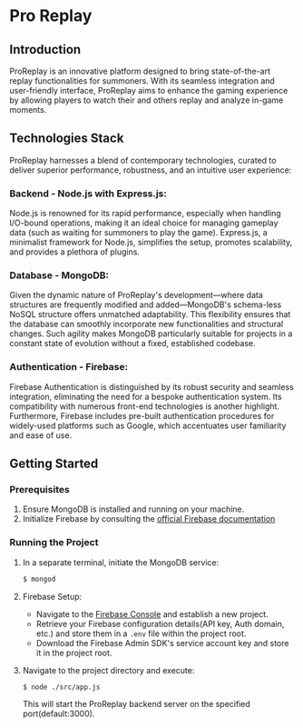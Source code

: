 # Pro Replay

## Introduction

ProReplay is an innovative platform designed to bring state-of-the-art replay functionalities for summoners. With its seamless integration and user-friendly interface, ProReplay aims to enhance the gaming experience by allowing players to watch their and others replay and analyze in-game moments.

## Technologies Stack

ProReplay harnesses a blend of contemporary technologies, curated to deliver superior performance, robustness, and an intuitive user experience:

### Backend - Node.js with Express.js:

Node.js is renowned for its rapid performance, especially when handling I/O-bound operations, making it an ideal choice for managing gameplay data (such as waiting for summoners to play the game). Express.js, a minimalist framework for Node.js, simplifies the setup, promotes scalability, and provides a plethora of plugins.

### Database - MongoDB:

Given the dynamic nature of ProReplay's development—where data structures are frequently modified and added—MongoDB's schema-less NoSQL structure offers unmatched adaptability. This flexibility ensures that the database can smoothly incorporate new functionalities and structural changes. Such agility makes MongoDB particularly suitable for projects in a constant state of evolution without a fixed, established codebase.

### Authentication - Firebase:

Firebase Authentication is distinguished by its robust security and seamless integration, eliminating the need for a bespoke authentication system. Its compatibility with numerous front-end technologies is another highlight. Furthermore, Firebase includes pre-built authentication procedures for widely-used platforms such as Google, which accentuates user familiarity and ease of use.

## Getting Started

### Prerequisites

1. Ensure MongoDB is installed and running on your machine.
2. Initialize Firebase by consulting the [official Firebase documentation](https://firebase.google.com/docs)

### Running the Project

1. In a separate terminal, initiate the MongoDB service:
   ```bash
   $ mongod
   ```
2. Firebase Setup:

   - Navigate to the [Firebase Console](https://console.firebase.google.com/) and establish a new project.
   - Retrieve your Firebase configuration details(API key, Auth domain, etc.) and store them in a `.env` file within the project root.
   - Download the Firebase Admin SDK's service account key and store it in the project root.

3. Navigate to the project directory and execute:
   ```bash
   $ node ./src/app.js
   ```
   This will start the ProReplay backend server on the specified port(default:3000).
